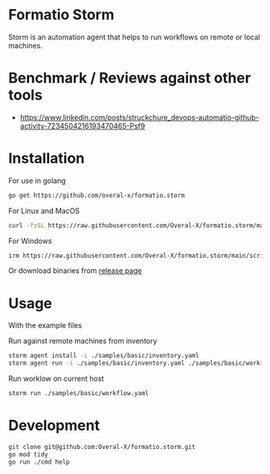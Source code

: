 # Formatio Storm

Storm is an automation agent that helps to run workflows on remote or local machines.

# Benchmark / Reviews against other tools
- https://www.linkedin.com/posts/struckchure_devops-automatio-github-activity-7234504216193470465-Psf9

# Installation

For use in golang

```sh
go get https://github.com/overal-x/formatio.storm
```

For Linux and MacOS

```sh
curl -fsSL https://raw.githubusercontent.com/Overal-X/formatio.storm/main/scripts/install.sh | bash
```

For Windows

```sh
irm https://raw.githubusercontent.com/Overal-X/formatio.storm/main/scripts/install.ps1 | iex
```

Or download binaries from [release page](https://github.com/Overal-X/formatio.storm/releases)

# Usage

With the example files

Run against remote machines from inventory

```sh
storm agent install -i ./samples/basic/inventory.yaml
storm agent run -i ./samples/basic/inventory.yaml ./samples/basic/workflow.yaml
```

Run worklow on current host

```sh
storm run ./samples/basic/workflow.yaml
```

# Development

```sh
git clone git@github.com:Overal-X/formatio.storm.git
go mod tidy
go run ./cmd help
```
